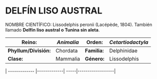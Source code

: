 DELFÍN LISO AUSTRAL
======

NOMBRE CIENTÍFICO: Lissodelphis peronii (Lacépède, 1804). También llamado **Delfín liso austral o Tunina sin aleta**.
               
| **Reino:**      | *Animalia*          | **Orden:**  | *Cetartiodactyla*  |
| ------------- |-------------| -----|------------------|
| **Phyllum/División:**     | Chordata | **Familia:** |Delphinidae     |
| **Clase:**     | Mammalia      |   **Género:** | Lissodelphis    |



| ------------- |-------------| -----|------------------|
